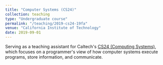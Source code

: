 ```yaml
---
title: "Computer Systems (CS24)"
collection: teaching
type: "Undergraduate course"
permalink: "/teaching/2019-cs24-19fa"
venue: "California Institute of Technology"
date: 2019-09-01
---
```


Serving as a teaching assistant for Caltech's [CS24 (Computing Systems)](https://com.puter.systems/), which focuses on a programmer's view of how computer systems execute programs, store information, and communicate.
